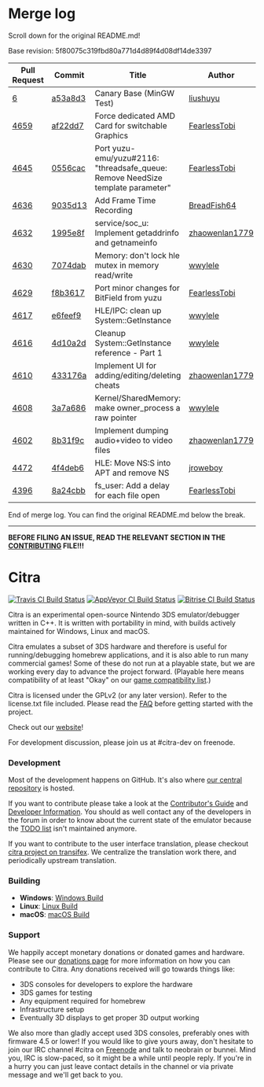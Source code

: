 # Merge log

Scroll down for the original README.md!

Base revision: 5f80075c319fbd80a771d4d89f4d08df14de3397

|Pull Request|Commit|Title|Author|Merged?|
|----|----|----|----|----|
|[6](https://github.com/citra-emu/citra-canary/pull/6)|[a53a8d3](https://github.com/citra-emu/citra-canary/pull/6/files/)|Canary Base (MinGW Test)|[liushuyu](https://github.com/liushuyu)|Yes|
|[4659](https://github.com/citra-emu/citra/pull/4659)|[af22dd7](https://github.com/citra-emu/citra/pull/4659/files/)|Force dedicated AMD Card for switchable Graphics |[FearlessTobi](https://github.com/FearlessTobi)|Yes|
|[4645](https://github.com/citra-emu/citra/pull/4645)|[0556cac](https://github.com/citra-emu/citra/pull/4645/files/)|Port yuzu-emu/yuzu#2116: "threadsafe_queue: Remove NeedSize template parameter"|[FearlessTobi](https://github.com/FearlessTobi)|Yes|
|[4636](https://github.com/citra-emu/citra/pull/4636)|[9035d13](https://github.com/citra-emu/citra/pull/4636/files/)|Add Frame Time Recording|[BreadFish64](https://github.com/BreadFish64)|Yes|
|[4632](https://github.com/citra-emu/citra/pull/4632)|[1995e8f](https://github.com/citra-emu/citra/pull/4632/files/)|service/soc_u: Implement getaddrinfo and getnameinfo|[zhaowenlan1779](https://github.com/zhaowenlan1779)|Yes|
|[4630](https://github.com/citra-emu/citra/pull/4630)|[7074dab](https://github.com/citra-emu/citra/pull/4630/files/)|Memory: don't lock hle mutex in memory read/write|[wwylele](https://github.com/wwylele)|Yes|
|[4629](https://github.com/citra-emu/citra/pull/4629)|[f8b3617](https://github.com/citra-emu/citra/pull/4629/files/)|Port minor changes for BitField from yuzu|[FearlessTobi](https://github.com/FearlessTobi)|Yes|
|[4617](https://github.com/citra-emu/citra/pull/4617)|[e6feef9](https://github.com/citra-emu/citra/pull/4617/files/)|HLE/IPC: clean up System::GetInstance|[wwylele](https://github.com/wwylele)|Yes|
|[4616](https://github.com/citra-emu/citra/pull/4616)|[4d10a2d](https://github.com/citra-emu/citra/pull/4616/files/)|Cleanup System::GetInstance reference - Part 1|[wwylele](https://github.com/wwylele)|Yes|
|[4610](https://github.com/citra-emu/citra/pull/4610)|[433176a](https://github.com/citra-emu/citra/pull/4610/files/)|Implement UI for adding/editing/deleting cheats|[zhaowenlan1779](https://github.com/zhaowenlan1779)|Yes|
|[4608](https://github.com/citra-emu/citra/pull/4608)|[3a7a686](https://github.com/citra-emu/citra/pull/4608/files/)|Kernel/SharedMemory: make owner_process a raw pointer|[wwylele](https://github.com/wwylele)|Yes|
|[4602](https://github.com/citra-emu/citra/pull/4602)|[8b31f9c](https://github.com/citra-emu/citra/pull/4602/files/)|Implement dumping audio+video to video files|[zhaowenlan1779](https://github.com/zhaowenlan1779)|Yes|
|[4472](https://github.com/citra-emu/citra/pull/4472)|[4f4deb6](https://github.com/citra-emu/citra/pull/4472/files/)|HLE: Move NS:S into APT and remove NS|[jroweboy](https://github.com/jroweboy)|Yes|
|[4396](https://github.com/citra-emu/citra/pull/4396)|[8a24cbb](https://github.com/citra-emu/citra/pull/4396/files/)|fs_user: Add a delay for each file open|[FearlessTobi](https://github.com/FearlessTobi)|Yes|


End of merge log. You can find the original README.md below the break.

------

**BEFORE FILING AN ISSUE, READ THE RELEVANT SECTION IN THE [CONTRIBUTING](https://github.com/citra-emu/citra/wiki/Contributing#reporting-issues) FILE!!!**

Citra
==============
[![Travis CI Build Status](https://travis-ci.org/citra-emu/citra.svg?branch=master)](https://travis-ci.org/citra-emu/citra)
[![AppVeyor CI Build Status](https://ci.appveyor.com/api/projects/status/sdf1o4kh3g1e68m9?svg=true)](https://ci.appveyor.com/project/bunnei/citra)
[![Bitrise CI Build Status](https://app.bitrise.io/app/4ccd8e5720f0d13b/status.svg?token=H32TmbCwxb3OQ-M66KbAyw&branch=master)](https://app.bitrise.io/app/4ccd8e5720f0d13b)

Citra is an experimental open-source Nintendo 3DS emulator/debugger written in C++. It is written with portability in mind, with builds actively maintained for Windows, Linux and macOS.

Citra emulates a subset of 3DS hardware and therefore is useful for running/debugging homebrew applications, and it is also able to run many commercial games! Some of these do not run at a playable state, but we are working every day to advance the project forward. (Playable here means compatibility of at least "Okay" on our [game compatibility list](https://citra-emu.org/game).)

Citra is licensed under the GPLv2 (or any later version). Refer to the license.txt file included. Please read the [FAQ](https://citra-emu.org/wiki/faq/) before getting started with the project.

Check out our [website](https://citra-emu.org/)!

For development discussion, please join us at #citra-dev on freenode.

### Development

Most of the development happens on GitHub. It's also where [our central repository](https://github.com/citra-emu/citra) is hosted.

If you want to contribute please take a look at the [Contributor's Guide](CONTRIBUTING.md) and [Developer Information](https://github.com/citra-emu/citra/wiki/Developer-Information). You should as well contact any of the developers in the forum in order to know about the current state of the emulator because the [TODO list](https://docs.google.com/document/d/1SWIop0uBI9IW8VGg97TAtoT_CHNoP42FzYmvG1F4QDA) isn't maintained anymore.

If you want to contribute to the user interface translation, please checkout [citra project on transifex](https://www.transifex.com/citra/citra). We centralize the translation work there, and periodically upstream translation.

### Building

* __Windows__: [Windows Build](https://github.com/citra-emu/citra/wiki/Building-For-Windows)
* __Linux__: [Linux Build](https://github.com/citra-emu/citra/wiki/Building-For-Linux)
* __macOS__: [macOS Build](https://github.com/citra-emu/citra/wiki/Building-for-macOS)


### Support
We happily accept monetary donations or donated games and hardware. Please see our [donations page](https://citra-emu.org/donate/) for more information on how you can contribute to Citra. Any donations received will go towards things like:
* 3DS consoles for developers to explore the hardware
* 3DS games for testing
* Any equipment required for homebrew
* Infrastructure setup
* Eventually 3D displays to get proper 3D output working

We also more than gladly accept used 3DS consoles, preferably ones with firmware 4.5 or lower! If you would like to give yours away, don't hesitate to join our IRC channel #citra on [Freenode](http://webchat.freenode.net/?channels=citra) and talk to neobrain or bunnei. Mind you, IRC is slow-paced, so it might be a while until people reply. If you're in a hurry you can just leave contact details in the channel or via private message and we'll get back to you.
